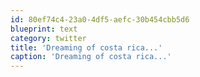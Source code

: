 ```yaml
---
id: 80ef74c4-23a0-4df5-aefc-30b454cbb5d6
blueprint: text
category: twitter
title: 'Dreaming of costa rica...'
caption: 'Dreaming of costa rica...'
---
```


